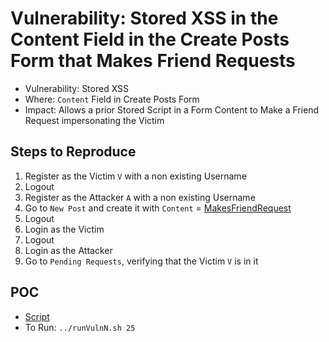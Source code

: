 # Vulnerability: Stored XSS in the Content Field in the Create Posts Form that Makes Friend Requests

- Vulnerability: Stored XSS
- Where: `Content` Field in Create Posts Form
- Impact: Allows a prior Stored Script in a Form Content to Make a Friend Request impersonating the Victim

## Steps to Reproduce
1. Register as the Victim `V` with a non existing Username
2. Logout
3. Register as the Attacker `A` with a non existing Username
4. Go to `New Post` and create it with `Content` = [MakesFriendRequest](../Common/Scripts/XSS/MakesFriendRequest.html)
5. Logout
6. Login as the Victim
7. Logout
8. Login as the Attacker
9. Go to `Pending Requests`, verifying that the Victim `V` is in it

## POC
- [Script](./Exploit.py)
- To Run: `../runVulnN.sh 25`
